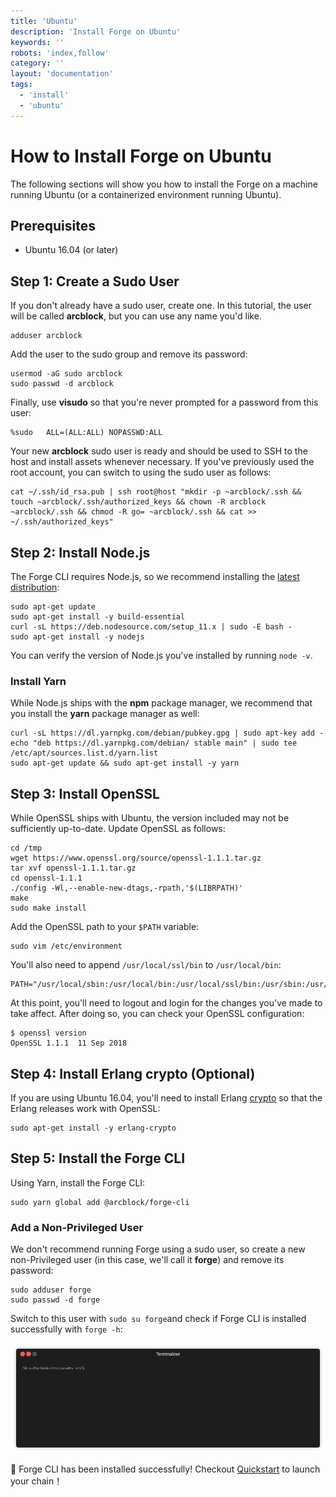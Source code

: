 ```yaml
---
title: 'Ubuntu'
description: 'Install Forge on Ubuntu'
keywords: ''
robots: 'index,follow'
category: ''
layout: 'documentation'
tags:
  - 'install'
  - 'ubuntu'
---
```

# How to Install Forge on Ubuntu

The following sections will show you how to install the Forge on a machine running Ubuntu (or a containerized environment running Ubuntu).

## Prerequisites

* Ubuntu 16.04 (or later)

## Step 1: Create a Sudo User

If you don't already have a sudo user, create one. In this tutorial, the user will be called **arcblock**, but you can use any name you'd like.

```shell
adduser arcblock
```

Add the user to the sudo group and remove its password:

```shell
usermod -aG sudo arcblock
sudo passwd -d arcblock
```

Finally, use **visudo** so that you're never prompted for a password from this user:

```shell
%sudo   ALL=(ALL:ALL) NOPASSWD:ALL
```

Your new **arcblock** sudo user is ready and should be used to SSH to the host and install assets whenever necessary. If you've previously used the root account, you can switch to using the sudo user as follows:

```shell
cat ~/.ssh/id_rsa.pub | ssh root@host "mkdir -p ~arcblock/.ssh && touch ~arcblock/.ssh/authorized_keys && chown -R arcblock ~arcblock/.ssh && chmod -R go= ~arcblock/.ssh && cat >> ~/.ssh/authorized_keys"
```

## Step 2: Install Node.js

The Forge CLI requires Node.js, so we recommend installing the [latest distribution](https://github.com/nodesource/distributions/blob/master/README.md):

```shell
sudo apt-get update
sudo apt-get install -y build-essential
curl -sL https://deb.nodesource.com/setup_11.x | sudo -E bash -
sudo apt-get install -y nodejs
```

You can verify the version of Node.js you've installed by running `node -v`.

### Install Yarn

While Node.js ships with the **npm** package manager, we recommend that you install the **yarn** package manager as well:

```shell
curl -sL https://dl.yarnpkg.com/debian/pubkey.gpg | sudo apt-key add -
echo "deb https://dl.yarnpkg.com/debian/ stable main" | sudo tee /etc/apt/sources.list.d/yarn.list
sudo apt-get update && sudo apt-get install -y yarn
```

## Step 3: Install OpenSSL

While OpenSSL ships with Ubuntu, the version included may not be sufficiently up-to-date. Update OpenSSL as follows:

```shell
cd /tmp
wget https://www.openssl.org/source/openssl-1.1.1.tar.gz
tar xvf openssl-1.1.1.tar.gz
cd openssl-1.1.1
./config -Wl,--enable-new-dtags,-rpath,'$(LIBRPATH)'
make
sudo make install
```

Add the OpenSSL path to your `$PATH` variable:

```shell
sudo vim /etc/environment
```

You'll also need to append `/usr/local/ssl/bin` to `/usr/local/bin`:

```shell
PATH="/usr/local/sbin:/usr/local/bin:/usr/local/ssl/bin:/usr/sbin:/usr/bin:/sbin:/bin:/usr/games:/usr/local/games"
```

At this point, you'll need to logout and login for the changes you've made to take affect. After doing so, you can check your OpenSSL configuration:

```shell
$ openssl version
OpenSSL 1.1.1  11 Sep 2018
```

## Step 4: Install Erlang crypto (Optional)

If you are using Ubuntu 16.04, you'll need to install Erlang [crypto](http://erlang.org/doc/man/crypto_app.html) so that the Erlang releases work with OpenSSL:

```shell
sudo apt-get install -y erlang-crypto
```

## Step 5: Install the Forge CLI

Using Yarn, install the Forge CLI:

```shell
sudo yarn global add @arcblock/forge-cli
```

### Add a Non-Privileged User

We don't recommend running Forge using a sudo user, so create a new non-Privileged user (in this case, we'll call it **forge**) and remove its password:

```shell
sudo adduser forge
sudo passwd -d forge
```

Switch to this user with `sudo su forge`and check if Forge CLI is installed successfully with `forge -h`:

![](../assets/cli-check.gif)

🎉 Forge CLI has been installed successfully! Checkout [Quickstart](../../../intro/quickstart) to launch your chain！
